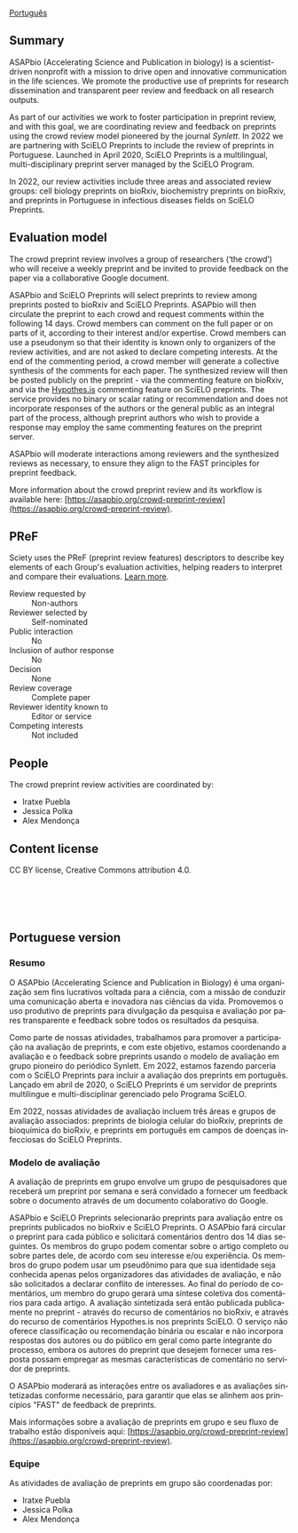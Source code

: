 <a href="#portuguese-version" lang="pt">Português</a>

## Summary

ASAPbio (Accelerating Science and Publication in biology) is a scientist-driven nonprofit with a mission to drive open and innovative communication in the life sciences. We promote the productive use of preprints for research dissemination and transparent peer review and feedback on all research outputs.

As part of our activities we work to foster participation in preprint review, and with this goal, we are coordinating review and feedback on preprints using the crowd review model pioneered by the journal <i>Synlett</i>. In 2022 we are partnering with SciELO Preprints to include the review of preprints in Portuguese. Launched in April 2020, SciELO Preprints is a multilingual, multi-disciplinary preprint server managed by the SciELO Program.

In 2022, our review activities include three areas and associated review groups: cell biology preprints on bioRxiv, biochemistry preprints on bioRxiv, and preprints in Portuguese in infectious diseases fields on SciELO Preprints.

## Evaluation model

The crowd preprint review involves a group of researchers (‘the crowd’) who will receive a weekly preprint and be invited to provide feedback on the paper via a collaborative Google document.

ASAPbio and SciELO Preprints will select preprints to review among preprints posted to bioRxiv and SciELO Preprints. ASAPbio will then circulate the preprint to each crowd and request comments within the following 14 days. Crowd members can comment on the full paper or on parts of it, according to their interest and/or expertise. Crowd members can use a pseudonym so that their identity is known only to organizers of the review activities, and are not asked to declare competing interests. At the end of the commenting period, a crowd member will generate a collective synthesis of the comments for each paper. The synthesized review will then be posted publicly on the preprint - via the commenting feature on bioRxiv, and via the [Hypothes.is](https://hypothes.is/) commenting feature on SciELO preprints. The service provides no binary or scalar rating or recommendation and does not incorporate responses of the authors or the general public as an integral part of the process, although preprint authors who wish to provide a response may employ the same commenting features on the preprint server. 

ASAPbio will moderate interactions among reviewers and the synthesized reviews as necessary, to ensure they align to the FAST principles for preprint feedback.

More information about the crowd preprint review and its workflow is available here: [https://asapbio.org/crowd-preprint-review](https://asapbio.org/crowd-preprint-review).

## PReF

Sciety uses the PReF (preprint review features) descriptors to describe key elements of each Group's evaluation activities, helping readers to interpret and compare their evaluations.
[Learn more](https://osf.io/8zj9w/).

<dl class="group-page-pref">
    <dt>Review requested by</dt>
    <dd>Non-authors</dd>
    <dt>Reviewer selected by</dt>
    <dd>Self-nominated</dd>
    <dt>Public interaction</dt>
    <dd>No</dd>
    <dt>Inclusion of author response</dt>
    <dd>No</dd>
    <dt>Decision</dt>
    <dd>None</dd>
    <dt>Review coverage</dt>
    <dd>Complete paper</dd>
    <dt>Reviewer identity known to</dt>
    <dd>Editor or service</dd>
    <dt>Competing interests</dt>
    <dd>Not included</dd>
</dl>

## People

The crowd preprint review activities are coordinated by:

- Iratxe Puebla
- Jessica Polka
- Alex Mendonça

## Content license

CC BY license, Creative Commons attribution 4.0.

<h2 id="portuguese-version" style="padding-top:72px">Portuguese version</h2>

<section lang="pt">

### Resumo

O ASAPbio (Accelerating Science and Publication in Biology) é uma organização sem fins lucrativos voltada para a ciência, com a missão de conduzir uma comunicação aberta e inovadora nas ciências da vida. Promovemos o uso produtivo de preprints para divulgação da pesquisa e avaliação por pares transparente e feedback sobre todos os resultados da pesquisa.

Como parte de nossas atividades, trabalhamos para promover a participação na avaliação de preprints, e com este objetivo, estamos coordenando a avaliação e o feedback sobre preprints usando o modelo de avaliação em grupo pioneiro do periódico Synlett. Em 2022, estamos fazendo parceria com o SciELO Preprints para incluir a avaliação dos preprints em português. Lançado em abril de 2020, o SciELO Preprints é um servidor de preprints multilingue e multi-disciplinar gerenciado pelo Programa SciELO.

Em 2022, nossas atividades de avaliação incluem três áreas e grupos de avaliação associados: preprints de biologia celular do bioRxiv, preprints de bioquímica do bioRxiv, e preprints em português em campos de doenças infecciosas do SciELO Preprints.

### Modelo de avaliação

A avaliação de preprints em grupo envolve um grupo de pesquisadores que receberá um preprint por semana e será convidado a fornecer um feedback sobre o documento através de um documento colaborativo do Google.

ASAPbio e SciELO Preprints selecionarão preprints para avaliação entre os preprints publicados no bioRxiv e SciELO Preprints. O ASAPbio fará circular o preprint para cada público e solicitará comentários dentro dos 14 dias seguintes. Os membros do grupo podem comentar sobre o artigo completo ou sobre partes dele, de acordo com seu interesse e/ou experiência. Os membros do grupo podem usar um pseudônimo para que sua identidade seja conhecida apenas pelos organizadores das atividades de avaliação, e não são solicitados a declarar conflito de interesses. Ao final do período de comentários, um membro do grupo gerará uma síntese coletiva dos comentários para cada artigo. A avaliação sintetizada será então publicada publicamente no preprint - através do recurso de comentários no bioRxiv, e através do recurso de comentários Hypothes.is nos preprints SciELO. O serviço não oferece classificação ou recomendação binária ou escalar e não incorpora respostas dos autores ou do público em geral como parte integrante do processo, embora os autores do preprint que desejem fornecer uma resposta possam empregar as mesmas características de comentário no servidor de preprints.

O ASAPbio moderará as interações entre os avaliadores e as avaliações sintetizadas conforme necessário, para garantir que elas se alinhem aos princípios "FAST" de feedback de preprints.

Mais informações sobre a avaliação de preprints em grupo e seu fluxo de trabalho estão disponíveis aqui: [https://asapbio.org/crowd-preprint-review](https://asapbio.org/crowd-preprint-review).

### Equipe

As atividades de avaliação de preprints em grupo são coordenadas por:

- Iratxe Puebla
- Jessica Polka
- Alex Mendonça


</section>
